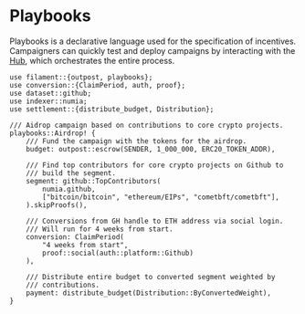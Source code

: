 # Playbooks

Playbooks is a declarative language used for the specification of incentives. Campaigners
can quickly test and deploy campaigns by interacting with the [Hub](./hub.md), which
orchestrates the entire process.

```rust,ignore
use filament::{outpost, playbooks};
use conversion::{ClaimPeriod, auth, proof};
use dataset::github;
use indexer::numia;
use settlement::{distribute_budget, Distribution};

/// Aidrop campaign based on contributions to core crypto projects.
playbooks::Airdrop! {
    /// Fund the campaign with the tokens for the airdrop.
    budget: outpost::escrow(SENDER, 1_000_000, ERC20_TOKEN_ADDR),

    /// Find top contributors for core crypto projects on Github to
    /// build the segment.
    segment: github::TopContributors(
        numia.github,
        ["bitcoin/bitcoin", "ethereum/EIPs", "cometbft/cometbft"],
    ).skipProofs(),

    /// Conversions from GH handle to ETH address via social login.
    /// Will run for 4 weeks from start.
    conversion: ClaimPeriod(
        "4 weeks from start",
        proof::social(auth::platform::Github)
    ),

    /// Distribute entire budget to converted segment weighted by
    /// contributions.
    payment: distribute_budget(Distribution::ByConvertedWeight),
}
```
